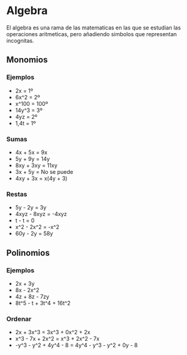 # Algebra

El algebra es una rama de las matematicas en las que se estudian las operaciones aritmeticas, pero añadiendo simbolos que representan incognitas.

## Monomios

### Ejemplos

- 2x = 1º
- 6x^2 = 2º
-  x^100 = 100º
- 14y^3 = 3º
- 4yz = 2º
- 1,4t = 1º

### Sumas

- 4x + 5x = 9x
- 5y + 9y = 14y
- 8xy + 3xy = 11xy
- 3x + 5y = No se puede
- 4xy + 3x = x(4y + 3)

### Restas

- 5y - 2y = 3y
- 4xyz - 8xyz = -4xyz
- t - t = 0
- x^2 - 2x^2 = -x^2
- 60y - 2y = 58y

## Polinomios

### Ejemplos

- 2x + 3y
- 8x - 2x^2 
- 4z + 8z - 7zy
- 8t^5 - t + 3t^4 + 16t^2

### Ordenar

- 2x + 3x^3 = 3x^3 + 0x^2 + 2x
- x^3 - 7x + 2x^2 = x^3 + 2x^2 - 7x 
- -y^3 - y^2 + 4y^4 - 8 = 4y^4 - y^3 - y^2 + 0y - 8
